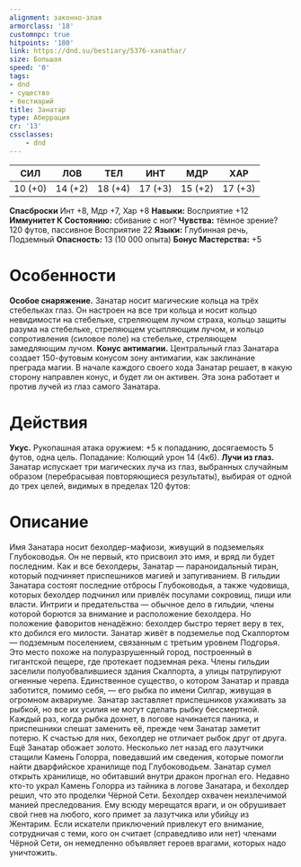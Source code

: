 ```yaml
---
alignment: законно-злая
armorclass: '18'
customnpc: true
hitpoints: '180'
link: https://dnd.su/bestiary/5376-xanathar/
size: Большая
speed: '0'
tags:
- dnd
- существо
- бестиарий
title: Занатар
type: Аберрация
cr: '13'
cssclasses:
    - dnd
---
```



| СИЛ | ЛОВ | ТЕЛ | ИНТ | МДР | ХАР |
|---|---|---|---|---|---|
| 10 (+0) | 14 (+2) | 18 (+4) | 17 (+3) | 15 (+2) | 17 (+3) |
**Спасброски** Инт +8, Мдр +7, Хар +8
**Навыки:** Восприятие +12
**Иммунитет К Состоянию:** сбивание с ног?
**Чувства:** тёмное зрение? 120 футов, пассивное Восприятие 22
**Языки:** Глубинная речь, Подземный
**Опасность:** 13 (10 000 опыта)
**Бонус Мастерства:** +5


# Особенности
**Особое снаряжение.** Занатар носит магические кольца на трёх стебельках глаз. Он настроен на все три кольца и носит кольцо невидимости на стебельке, стреляющем лучом страха, кольцо защиты разума на стебельке, стреляющем усыпляющим лучом, и кольцо сопротивления (силовое поле) на стебельке, стреляющем замедляющим лучом.
**Конус антимагии.** Центральный глаз Занатара создает 150-футовым конусом зону антимагии, как заклинание преграда магии. В начале каждого своего хода Занатар решает, в какую сторону направлен конус, и будет ли он активен. Эта зона работает и против лучей из глаз самого Занатара.


# Действия
**Укус.** Рукопашная атака оружием: +5 к попаданию, досягаемость 5 футов, одна цель. Попадание: Колющий урон 14 (4к6).
**Лучи из глаз.** Занатар испускает три магических луча из глаз, выбранных случайным образом (перебрасывая повторяющиеся результаты), выбирая от одной до трех целей, видимых в пределах 120 футов:


# Описание
Имя Занатара носит бехолдер-мафиози, живущий в подземельях Глубоководья. Он не первый, кто присвоил это имя, и вряд ли будет последним. Как и все бехолдеры, Занатар — параноидальный тиран, который подчиняет приспешников магией и запугиванием. В гильдии Занатара состоят последние отбросы Глубоководья, а также чудовища, которых бехолдер подчинил или привлёк посулами сокровищ, пищи или власти. Интриги и предательства — обычное дело в гильдии, члены которой борются за внимание и рас­положение бехолдера. Но положение фаворитов нена­дёжно: бехолдер быстро теряет веру в тех, кто добился его милости. Занатар живёт в подземелье под Скалпортом — под­земным поселением, связанным с третьим уровнем Подгорья. Это место похоже на полуразрушенный город, построенный в гигантской пещере, где протекает подземная река. Члены гильдии заселили полуобвалившиеся здания Скалпорта, а улицы патрулируют огненные черепа. Единственное существо, о котором Занатар и правда заботится, помимо себя, — его рыбка по имени Силгар, живущая в огромном аквариуме. Занатар заставляет приспешников ухаживать за рыбкой, но все их усилия не могут сделать рыбку бессмертной. Каждый раз, когда рыбка дохнет, в логове начинается паника, и приспешники спешат заменить её, прежде чем Занатар заметит потерю. К счастью для них, бехолдер не отличает рыбок друг от друга. Ещё Занатар обожает золото. Несколько лет назад его лазутчики стащили Камень Голорра, поведавший им сведения, которые помогли найти дварфийское хранилище под Глубоководьем. Занатар сумел открыть хранилище, но обитавший внутри дракон прогнал его. Недавно кто-то украл Камень Голорра из тайника в логове Занатара, и бе­холдер решил, что это проделки Чёрной Сети. Бехолдер охвачен неизлечимой манией преследования. Ему всюду мерещатся враги, и он обрушивает свой гнев на любого, кого примет за лазутчика или убийцу из Жентарим. Если искатели приключений привлекут его внимание, сотрудничая с теми, кого он считает (справедливо или нет) членами Чёрной Сети, он немедленно объявляет героев врагами, которых надо уничтожить.